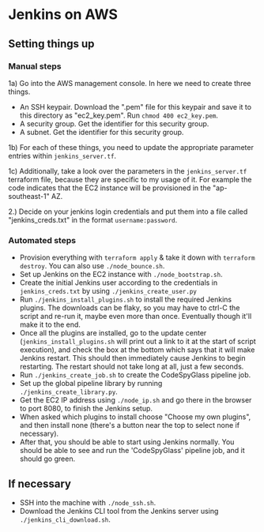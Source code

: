 # Jenkins on AWS

## Setting things up

### Manual steps

1a) Go into the AWS management console. In here we need to create three things.

- An SSH keypair. Download the ".pem" file for this keypair and save it to this directory as "ec2_key.pem". 
  Run `chmod 400 ec2_key.pem`.
- A security group. Get the identifier for this security group.
- A subnet. Get the identifier for this security group.

1b) For each of these things, you need to update the appropriate parameter
entries within `jenkins_server.tf`.

1c) Additionally, take a look over the parameters in the `jenkins_server.tf`
terraform file, because they are specific to my usage of it. For example the
code indicates that the EC2 instance will be provisioned in the "ap-southeast-1"
AZ.

2.) Decide on your jenkins login credentials and put them into a file called
"jenkins_creds.txt" in the format `username:password`.

### Automated steps

- Provision everything with `terraform apply` & take it down with
  `terraform destroy`. You can also use `./node_bounce.sh`.
- Set up Jenkins on the EC2 instance with `./node_bootstrap.sh`.
- Create the initial Jenkins user according to the credentials
  in `jenkins_creds.txt` by using `./jenkins_create_user.py`
- Run `./jenkins_install_plugins.sh` to install the required Jenkins plugins.
  The downloads can be flaky, so you may have to ctrl-C the script and re-run
  it, maybe even more than once. Eventually though it'll make it to the end.
- Once all the plugins are installed, go to the update center
  (`jenkins_install_plugins.sh` will print out a link to it at the start of
  script execution), and check the box at the bottom which says that it will
  make Jenkins restart. This should then immediately cause Jenkins to begin
  restarting. The restart should not take long at all, just a few seconds.
- Run `./jenkins_create_job.sh` to create the CodeSpyGlass pipeline job.
- Set up the global pipeline library by running `./jenkins_create_library.py`.
- Get the EC2 IP address using `./node_ip.sh` and go there in the browser to
  port 8080, to finish the Jenkins setup.
- When asked which plugins to install choose "Choose my own plugins", and then
  install none (there's a button near the top to select none if necessary).
- After that, you should be able to start using Jenkins normally. You should be
  able to see and run the 'CodeSpyGlass' pipeline job, and it should go green.

## If necessary

- SSH into the machine with `./node_ssh.sh`.
- Download the Jenkins CLI tool from the Jenkins server using
  `./jenkins_cli_download.sh`.